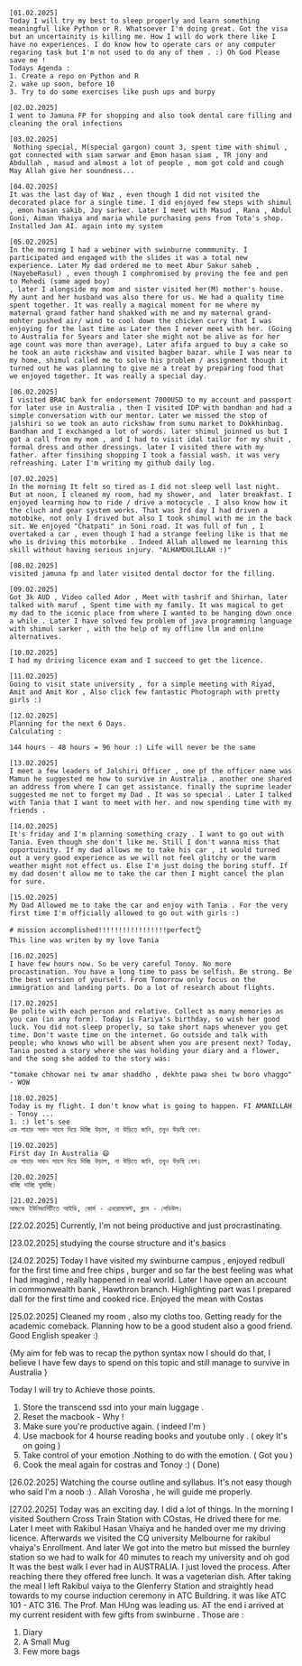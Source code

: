 ```
[01.02.2025]
Today I will try my best to sleep properly and learn something meaningful like Python or R. Whatsoever I'm doing great. Got the visa but an uncertainity is killing me. How I will do work there like I have no experiences. I do know how to operate cars or any computer regaring task but I'm not used to do any of them . :) Oh God Please save me ! 
Todays Agenda : 
1. Create a repo on Python and R 
2. wake up soon, before 10 
3. Try to do some exercises like push ups and burpy 

[02.02.2025]
I went to Jamuna FP for shopping and also took dental care filling and cleaning the oral infections

[03.02.2025]
 Nothing special, M(special gargon) count 3, spent time with shimul , got connected with siam sarwar and Emon hasan siam , TR jony and Abdullah , masud and almost a lot of people , mom got cold and cough May Allah give her soundness... 

[04.02.2025]
It was the last day of Waz , even though I did not visited the decorated place for a single time. I did enjoyed few steps with shimul , emon hasan sakib, Joy sarker. Later I meet with Masud , Rana , Abdul Goni, Aiman Vhaiya and maria while purchasing pens from Tota's shop. Installed Jan AI. again into my system

[05.02.2025]
In the morning I had a webiner with swinburne commmunity. I participated and engaged with the slides it was a total new experience. Later My dad ordered me to meet Abur Sakur saheb , (NayebeRasul) , even though I comphromised by proving the fee and pen to Mehedi (same aged boy)
, later I alongside my mom and sister visited her(M) mother's house. My aunt and her husband was also there for us. We had a quality time spent together. It was really a magical moment for me where my maternal grand father hand shakked with me and my maternal grand-mohter pushed air/ wind to cool down the chicken curry that I was enjoying for the last time as Later then I never meet with her. (Going to Australia for 5years and later she might not be alive as for her age count was more than average), Later afifa argued to buy a cake so he took an auto rickshaw and visited bagber bazar. while I was near to my home, shimul called me to solve his problem / assignment though it turned out he was planning to give me a treat by preparing food that we enjoyed together. It was really a special day. 

[06.02.2025]
I visited BRAC bank for endorsement 7000USD to my account and passport for later use in Australia , then I visited IDP with bandhan and had a simple conversation with our mentor. Later we missed the stop of jalshiri so we took an auto rickshaw from sumu market to Dokkhinbag. Bandhan and I exchanged a lot of words. later shimul joinned us but I got a call from my mom , and I had to visit idal tailor for my shuit , formal dress and other dressings. later I visited there with my father. after finsihing shopping I took a fassial wash. it was very refreashing. Later I'm writing my github daily log. 

[07.02.2025]
In the morning It felt so tired as I did not sleep well last night. But at noon, I cleaned my room, had my shower, and  later breakfast. I enjoyed learning how to ride / drive a motocycle . I also know how it the cluch and gear system works. That was 3rd day I had driven a motobike, not only I drived but also I took shimul with me in the back sit. We enjoyed "Chatpati" in Soni road. It was full of fun , I overtaked a car , even though I had a strange feeling like is that me who is driving this motorbike . Indeed Allah allowed me learning this skill without having serious injury. "ALHAMDULILLAH :)"

[08.02.2025]
visited jamuna fp and later visited dental doctor for the filling.

[09.02.2025]
Got 3k AUD , Video called Ador , Meet with tashrif and Shirhan, later talked with maruf , Spent time with my family. It was magical to get my dad to the iconic place from where I wanted to be hanging down once a while . Later I have solved few problem of java programming language with shimul sarker , with the help of my offline llm and online alternatives. 

[10.02.2025]
I had my driving licence exam and I succeed to get the licence. 

[11.02.2025]
Going to visit state university , for a simple meeting with Riyad, Amit and Amit Kor , Also click few fantastic Photograph with pretty girls :)

[12.02.2025]
Planning for the next 6 Days. 
Calculating : 

144 hours - 48 hours = 96 hour :) Life will never be the same 

[13.02.2025]
I meet a few leaders of Jalshiri Officer , one pf the officer name was Mamun he suggested me how to survive in Australia , another one shared an address from where I can get assistance. finally the suprime leader suggested me not to forget my Dad . It was so special . Later I talked with Tania that I want to meet with her. and now spending time with my friends . 

[14.02.2025]
It's friday and I'm planning something crazy . I want to go out with Tania. Even though she don't like me. Still I don't wanna miss that opportuinity. If my dad allows me to take his car , it would turned out a very good experience as we will not feel glitchy or the warm weather might not effect us. Else I'm just doing the boring stuff. If my dad dosen't allow me to take the car then I might cancel the plan for sure. 

[15.02.2025]
My Dad Allowed me to take the car and enjoy with Tania . For the very first time I'm officially allowed to go out with girls :) 

# mission accomplished!!!!!!!!!!!!!!!!!perfect👌
This line was writen by my love Tania 

[16.02.2025]
I have few hours now. So be very careful Tonoy. No more procastination. You have a long time to pass be selfish. Be strong. Be the best version of yourself. From Tomorrow only focus on the immigration and landing parts. Do a lot of research about flights. 

[17.02.2025]
Be polite with each person and relative. Collect as many memories as you can (in any form). Today is Fariya's birthday, so wish her good luck. You did not sleep properly, so take short naps whenever you get time. Don't waste time on the internet. Go outside and talk with people; who knows who will be absent when you are present next? Today, Tania posted a story where she was holding your diary and a flower, and the song she added to the story was:

"tomake chhowar nei tw amar shaddho , dekhte pawa shei tw boro vhaggo" - WOW 

[18.02.2025]
Today is my flight. I don't know what is going to happen. FI AMANILLAH - Tonoy ... 
1. :) let's see 
এক পাহাড় সমান সাহস দিয়ে দিচ্ছি উড়াল, না উড়িতে জানি, তবুও উড়ছি বেশ। 

[19.02.2025]
First day In Australia 😄
এক পাহাড় সমান সাহস দিয়ে দিচ্ছি উড়াল, না উড়িতে জানি, তবুও উড়ছি বেশ।  

[20.02.2025]
খাচ্ছি দাচ্ছি ঘুমাচ্ছি। 

[21.02.2025]
আজকে ইউনিভার্সিটিতে আইডি, কোর্স - এনরোলমেন্ট, ক্লাস - শেডিউল। 
```
[22.02.2025]
Currently, I'm not being productive and just procrastinating.

[23.02.2025]
studying the course structure and it's basics 

[24.02.2025]
Today I have visited my swinburne campus , enjoyed redbull for the first time and free chips , burger and so far the best feeling was what I had imagind , really happened in real world. Later I have open an account in commonwealth bank , Hawthron branch. Highlighting part was I prepared dall for the first time and cooked rice. Enjoyed the mean with Costas 

[25.02.2025]
Cleaned my room , also my cloths too. Getting ready for the academic comeback. Planning how to be a good student also a good friend. Good English speaker :) 

{My aim for feb was to recap the python syntax now I should do that, I believe I have few days to spend on this topic and still manage to survive in Australia }

Today I will try to Achieve those points. 
1. Store the transcend ssd into your main luggage .
2. Reset the macbook - Why ! 
3. Make sure you're productive again. ( indeed I'm )
4. Use macbook for 4 hourse reading books and youtube only . ( okey It's on going )
5. Take control of your emotion .Nothing to do with the emotion. ( Got you )
6. Cook the meal again for costras and Tonoy :) ( Done)

[26.02.2025]
Watching the course outline and syllabus. It's not easy though who said I'm a noob :) . Allah Vorosha , he will guide me properly. 

[27.02.2025]
Today was an exciting day. I did a lot of things. In the morning I visited Southern Cross Train Station with COstas, He drived there for me. Later I meet with Rakibul Hasan Vhaiya and he handed over me my driving licence. Afterwards we visited the CQ university Melbourne for rakibul vhaiya's Enrollment. And later We got into the metro but missed the burnley station so we had to walk for 40 minutes to reach my university and oh god It was the best walk I ever had in AUSTRALIA. I just loved the process. After reaching there they offered free lunch. It was a vageterian dish. After taking the meal I left Rakibul vaiya to the Glenferry Station and straightly head towards to my course induction ceremony in ATC Buildring. it was like ATC 101 - ATC 316. The Prof. Man HUng was leading us. AT the end i arrived at my current resident with few gifts from swinburne .
Those are :
1. Diary 
2. A Small Mug 
3. Few more bags
```
```
